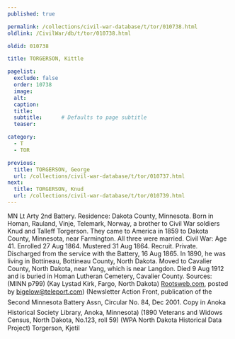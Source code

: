 ```yaml
---
published: true

permalink: /collections/civil-war-database/t/tor/010738.html
oldlink: /CivilWar/db/t/tor/010738.html

oldid: 010738

title: TORGERSON, Kittle

pagelist:
  exclude: false
  order: 10738
  image: 
  alt:
  caption:
  title:
  subtitle:      # Defaults to page subtitle
  teaser:

category: 
  - T 
  - TOR

previous:
  title: TORGERSON, George
  url: /collections/civil-war-database/t/tor/010737.html  
next:
  title: TORGERSON, Knud
  url: /collections/civil-war-database/t/tor/010739.html   
---
```

MN Lt Arty 2nd Battery. Residence: Dakota County, Minnesota. Born in Homan, Rauland, Vinje, Telemark, Norway, a brother to Civil War soldiers Knud and Talleff Torgerson. They came to America in 1859 to Dakota County, Minnesota, near Farmington. All three were married. Civil War: Age 41. Enrolled 27 Aug 1864. Mustered 31 Aug 1864. Recruit. Private. Discharged from the service with the Battery, 16 Aug 1865. In 1890, he was living in Bottineau, Bottineau County, North Dakota. Moved to Cavalier County, North Dakota, near Vang, which is near Langdon. Died 9 Aug 1912 and is buried in Homan Lutheran Cemetery, Cavalier County. Sources: (MINN p799) (Kay Lystad Kirk, Fargo, North Dakota) [Rootsweb.com](http://Rootsweb.com/), posted by [bigelow@teleport.com](mailto:bigelow@teleport.com)) (Newsletter &#147;Action Front&#148;, publication of the Second Minnesota Battery Ass&#146;n, Circular No. 84, Dec 2001. Copy in Anoka Historical Society Library, Anoka, Minnesota) (1890 Veterans and Widows Census, North Dakota, No.123, roll 59) (WPA North Dakota Historical Data Project) &#147;Torgerson, Kjetil&#148;